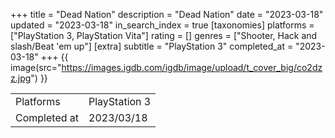 +++
title = "Dead Nation"
description = "Dead Nation"
date = "2023-03-18"
updated = "2023-03-18"
in_search_index = true
[taxonomies]
platforms = ["PlayStation 3, PlayStation Vita"]
rating = []
genres = ["Shooter, Hack and slash/Beat 'em up"]
[extra]
subtitle = "PlayStation 3"
completed_at = "2023-03-18"
+++
{{ image(src="https://images.igdb.com/igdb/image/upload/t_cover_big/co2dzz.jpg") }}

|              |            |
| ------------ | ---------- |
| Platforms    | PlayStation 3 |
| Completed at | 2023/03/18 |

